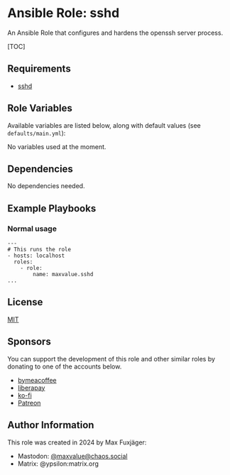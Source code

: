 # Ansible Role: sshd

An Ansible Role that configures and hardens the openssh server process.

[TOC]

## Requirements

* [sshd](https://www.openssh.com/)

## Role Variables

Available variables are listed below, along with default values (see `defaults/main.yml`):

No variables used at the moment.

## Dependencies

No dependencies needed.

## Example Playbooks

### Normal usage

    ---
    # This runs the role
    - hosts: localhost
      roles:
        - role:
            name: maxvalue.sshd
    ...

## License

[MIT](LICENSE.txt)

## Sponsors

You can support the development of this role and other similar roles by donating to one of the accounts below.

* [bymeacoffee](https://www.buymeacoffee.com/publicbetamax)
* [liberapay](https://de.liberapay.com/maxvalue/)
* [ko-fi](https://ko-fi.com/publicbetamax)
* [Patreon](patreon.com/publicbetamax)

## Author Information

This role was created in 2024 by Max Fuxjäger:
* Mastodon: [@maxvalue@chaos.social](https://chaos.social/@maxvalue)
* Matrix: @ypsilon:matrix.org
